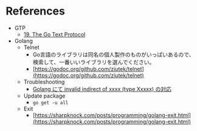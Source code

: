 # References

* GTP
  * [19. The Go Text Protocol](https://www.gnu.org/software/gnugo/gnugo_19.html)
* Golang
  * Telnet
    * Go言語のライブラリは同名の個人製作のものがいっぱいあるので、検索して、一番いいライブラリを選んでください。
    * [https://godoc.org/github.com/ziutek/telnet](https://godoc.org/github.com/ziutek/telnet)
  * Troubleshooting
    * [Golang にて invalid indirect of xxxx (type Xxxxx) の対応](http://psychedelicnekopunch.com/archives/1422)
  * Update package
    * `go get -u all`
  * Exit
    * [https://sharpknock.com/posts/programming/golang-exit.html](https://sharpknock.com/posts/programming/golang-exit.html)
